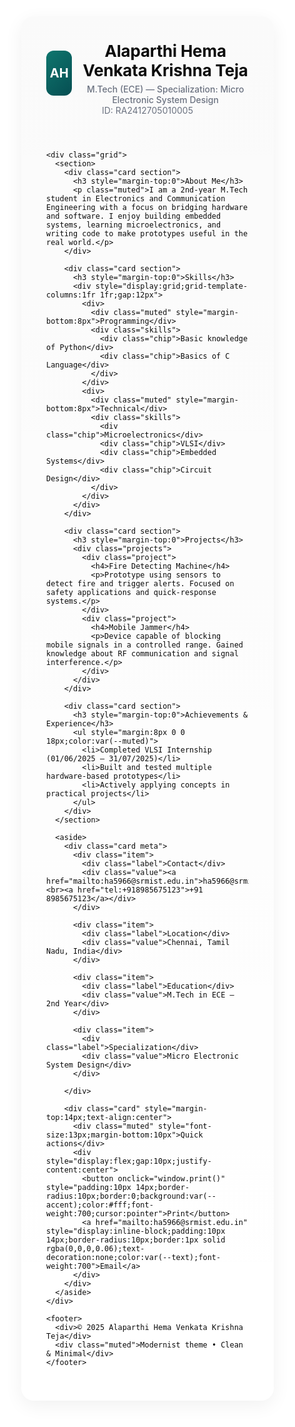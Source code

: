 <!doctype html>
<html lang="en">
<head>
  <meta charset="utf-8" />
  <meta name="viewport" content="width=device-width,initial-scale=1" />
  <title>Alaparthi Hema Venkata Krishna Teja — Portfolio</title>
  <link rel="preconnect" href="https://fonts.googleapis.com">
  <link rel="preconnect" href="https://fonts.gstatic.com" crossorigin>
  <link href="https://fonts.googleapis.com/css2?family=Inter:wght@300;400;600;700;800&display=swap" rel="stylesheet">
  <style>
    :root{
      --bg:#ffffff; --text:#0b0b0b; --muted:#6b7280; --accent:#0f766e; --card:#f8fafb;
      --radius:14px; --gap:28px; --maxw:980px;
    }
    *{box-sizing:border-box}
    html,body{height:100%;margin:0;font-family:Inter,system-ui,Segoe UI,Roboto,'Helvetica Neue',Arial;background:var(--bg);color:var(--text);-webkit-font-smoothing:antialiased}
    .wrap{max-width:var(--maxw);margin:48px auto;padding:40px;background:linear-gradient(180deg,rgba(0,0,0,0.02),transparent);border-radius:20px;box-shadow:0 8px 30px rgba(11,11,11,0.06)}
    .grid{display:grid;grid-template-columns:1fr 320px;gap:var(--gap)}

    header{display:flex;align-items:center;justify-content:space-between;margin-bottom:20px}
    .brand{display:flex;gap:16px;align-items:center}
    .avatar{width:72px;height:72px;border-radius:12px;background:linear-gradient(135deg,var(--accent),#064e52);display:flex;align-items:center;justify-content:center;color:#fff;font-weight:700;font-size:20px}
    h1{font-size:26px;margin:0;letter-spacing:-0.2px}
    p.lead{margin:6px 0 0;color:var(--muted);font-weight:500}

    .card{background:var(--card);padding:20px;border-radius:12px}
    .muted{color:var(--muted);font-size:14px}

    .section{margin-bottom:18px}
    .skills{display:flex;flex-wrap:wrap;gap:10px}
    .chip{background:white;padding:8px 12px;border-radius:999px;border:1px solid rgba(11,11,11,0.06);font-weight:600;font-size:13px}

    .projects{display:grid;gap:12px}
    .project{padding:14px;border-radius:10px;border:1px solid rgba(11,11,11,0.04);background:linear-gradient(180deg,rgba(255,255,255,0.6),transparent)}
    .project h4{margin:0 0 6px}
    .project p{margin:0;color:var(--muted);font-size:14px}

    aside .meta{display:flex;flex-direction:column;gap:12px}
    .meta .item{display:flex;flex-direction:column}
    .meta .label{font-size:12px;color:var(--muted);font-weight:600}
    .meta .value{font-weight:700}

    footer{display:flex;justify-content:space-between;align-items:center;margin-top:24px;color:var(--muted);font-size:13px}

    /* Responsive */
    @media (max-width:900px){
      .grid{grid-template-columns:1fr;}
      .wrap{margin:20px;padding:20px}
      .avatar{width:64px;height:64px}
    }
  </style>
</head>
<body>
  <main class="wrap" role="main">
    <header>
      <div class="brand">
        <div class="avatar">AH</div>
        <div>
          <h1>Alaparthi Hema Venkata Krishna Teja</h1>
          <p class="lead">M.Tech (ECE) — Specialization: Micro Electronic System Design</p>
        </div>
      </div>
      <div class="muted">ID: RA2412705010005</div>
    </header>

    <div class="grid">
      <section>
        <div class="card section">
          <h3 style="margin-top:0">About Me</h3>
          <p class="muted">I am a 2nd-year M.Tech student in Electronics and Communication Engineering with a focus on bridging hardware and software. I enjoy building embedded systems, learning microelectronics, and writing code to make prototypes useful in the real world.</p>
        </div>

        <div class="card section">
          <h3 style="margin-top:0">Skills</h3>
          <div style="display:grid;grid-template-columns:1fr 1fr;gap:12px">
            <div>
              <div class="muted" style="margin-bottom:8px">Programming</div>
              <div class="skills">
                <div class="chip">Basic knowledge of Python</div>
                <div class="chip">Basics of C Language</div>
              </div>
            </div>
            <div>
              <div class="muted" style="margin-bottom:8px">Technical</div>
              <div class="skills">
                <div class="chip">Microelectronics</div>
                <div class="chip">VLSI</div>
                <div class="chip">Embedded Systems</div>
                <div class="chip">Circuit Design</div>
              </div>
            </div>
          </div>
        </div>

        <div class="card section">
          <h3 style="margin-top:0">Projects</h3>
          <div class="projects">
            <div class="project">
              <h4>Fire Detecting Machine</h4>
              <p>Prototype using sensors to detect fire and trigger alerts. Focused on safety applications and quick-response systems.</p>
            </div>
            <div class="project">
              <h4>Mobile Jammer</h4>
              <p>Device capable of blocking mobile signals in a controlled range. Gained knowledge about RF communication and signal interference.</p>
            </div>
          </div>
        </div>

        <div class="card section">
          <h3 style="margin-top:0">Achievements & Experience</h3>
          <ul style="margin:8px 0 0 18px;color:var(--muted)">
            <li>Completed VLSI Internship (01/06/2025 – 31/07/2025)</li>
            <li>Built and tested multiple hardware-based prototypes</li>
            <li>Actively applying concepts in practical projects</li>
          </ul>
        </div>
      </section>

      <aside>
        <div class="card meta">
          <div class="item">
            <div class="label">Contact</div>
            <div class="value"><a href="mailto:ha5966@srmist.edu.in">ha5966@srmist.edu.in</a><br><a href="tel:+918985675123">+91 8985675123</a></div>
          </div>

          <div class="item">
            <div class="label">Location</div>
            <div class="value">Chennai, Tamil Nadu, India</div>
          </div>

          <div class="item">
            <div class="label">Education</div>
            <div class="value">M.Tech in ECE — 2nd Year</div>
          </div>

          <div class="item">
            <div class="label">Specialization</div>
            <div class="value">Micro Electronic System Design</div>
          </div>

        </div>

        <div class="card" style="margin-top:14px;text-align:center">
          <div class="muted" style="font-size:13px;margin-bottom:10px">Quick actions</div>
          <div style="display:flex;gap:10px;justify-content:center">
            <button onclick="window.print()" style="padding:10px 14px;border-radius:10px;border:0;background:var(--accent);color:#fff;font-weight:700;cursor:pointer">Print</button>
            <a href="mailto:ha5966@srmist.edu.in" style="display:inline-block;padding:10px 14px;border-radius:10px;border:1px solid rgba(0,0,0,0.06);text-decoration:none;color:var(--text);font-weight:700">Email</a>
          </div>
        </div>
      </aside>
    </div>

    <footer>
      <div>© 2025 Alaparthi Hema Venkata Krishna Teja</div>
      <div class="muted">Modernist theme • Clean & Minimal</div>
    </footer>
  </main>
</body>
</html>
